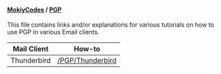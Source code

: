 #### [MokiyCodes](https://github.com/MokiyCodes/MokiyCodes) / [PGP](https://github.com/MokiyCodes/MokiyCodes/blob/main/PGP)
This file contains links and/or explanations for various tutorials on how to use PGP in various Email clients.

| Mail Client | How-to                                                                                    |
| ----------- | ----------------------------------------------------------------------------------------- |
| Thunderbird | [/PGP/Thunderbird](https://github.com/MokiyCodes/MokiyCodes/blob/main/PGP/Thunderbird.md) |
